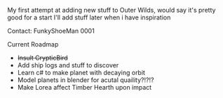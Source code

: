 My first attempt at adding new stuff to Outer Wilds, would say it's pretty good for a start
I'll add stuff later when i have inspiration

Contact: FunkyShoeMan 0001

Current Roadmap
- ~~Insult CrypticBird~~
- Add ship logs and stuff to discover
- Learn c# to make planet with decaying orbit
- Model planets in blender for acutal quaility?!?!?
- Make Lorea affect Timber Hearth upon impact
